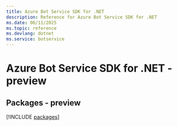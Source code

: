 ```yaml
---
title: Azure Bot Service SDK for .NET
description: Reference for Azure Bot Service SDK for .NET
ms.date: 06/11/2025
ms.topic: reference
ms.devlang: dotnet
ms.service: botservice
---
```

# Azure Bot Service SDK for .NET - preview
## Packages - preview
[!INCLUDE [packages](bot-service-index.md)]